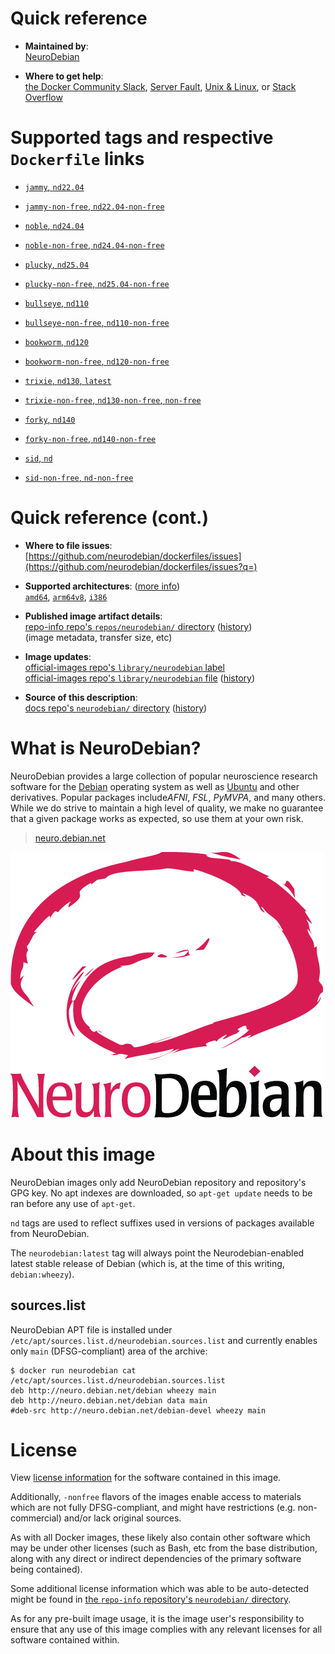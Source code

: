 <!--

********************************************************************************

WARNING:

    DO NOT EDIT "neurodebian/README.md"

    IT IS AUTO-GENERATED

    (from the other files in "neurodebian/" combined with a set of templates)

********************************************************************************

-->

# Quick reference

-	**Maintained by**:  
	[NeuroDebian](https://github.com/neurodebian/dockerfiles)

-	**Where to get help**:  
	[the Docker Community Slack](https://dockr.ly/comm-slack), [Server Fault](https://serverfault.com/help/on-topic), [Unix & Linux](https://unix.stackexchange.com/help/on-topic), or [Stack Overflow](https://stackoverflow.com/help/on-topic)

# Supported tags and respective `Dockerfile` links

-	[`jammy`, `nd22.04`](https://github.com/neurodebian/dockerfiles/blob/763e5953e63f2e0f46d2304dfd6c2f051ca378ca/dockerfiles/jammy/Dockerfile)

-	[`jammy-non-free`, `nd22.04-non-free`](https://github.com/neurodebian/dockerfiles/blob/763e5953e63f2e0f46d2304dfd6c2f051ca378ca/dockerfiles/jammy-non-free/Dockerfile)

-	[`noble`, `nd24.04`](https://github.com/neurodebian/dockerfiles/blob/763e5953e63f2e0f46d2304dfd6c2f051ca378ca/dockerfiles/noble/Dockerfile)

-	[`noble-non-free`, `nd24.04-non-free`](https://github.com/neurodebian/dockerfiles/blob/763e5953e63f2e0f46d2304dfd6c2f051ca378ca/dockerfiles/noble-non-free/Dockerfile)

-	[`plucky`, `nd25.04`](https://github.com/neurodebian/dockerfiles/blob/763e5953e63f2e0f46d2304dfd6c2f051ca378ca/dockerfiles/plucky/Dockerfile)

-	[`plucky-non-free`, `nd25.04-non-free`](https://github.com/neurodebian/dockerfiles/blob/763e5953e63f2e0f46d2304dfd6c2f051ca378ca/dockerfiles/plucky-non-free/Dockerfile)

-	[`bullseye`, `nd110`](https://github.com/neurodebian/dockerfiles/blob/763e5953e63f2e0f46d2304dfd6c2f051ca378ca/dockerfiles/bullseye/Dockerfile)

-	[`bullseye-non-free`, `nd110-non-free`](https://github.com/neurodebian/dockerfiles/blob/763e5953e63f2e0f46d2304dfd6c2f051ca378ca/dockerfiles/bullseye-non-free/Dockerfile)

-	[`bookworm`, `nd120`](https://github.com/neurodebian/dockerfiles/blob/763e5953e63f2e0f46d2304dfd6c2f051ca378ca/dockerfiles/bookworm/Dockerfile)

-	[`bookworm-non-free`, `nd120-non-free`](https://github.com/neurodebian/dockerfiles/blob/763e5953e63f2e0f46d2304dfd6c2f051ca378ca/dockerfiles/bookworm-non-free/Dockerfile)

-	[`trixie`, `nd130`, `latest`](https://github.com/neurodebian/dockerfiles/blob/763e5953e63f2e0f46d2304dfd6c2f051ca378ca/dockerfiles/trixie/Dockerfile)

-	[`trixie-non-free`, `nd130-non-free`, `non-free`](https://github.com/neurodebian/dockerfiles/blob/763e5953e63f2e0f46d2304dfd6c2f051ca378ca/dockerfiles/trixie-non-free/Dockerfile)

-	[`forky`, `nd140`](https://github.com/neurodebian/dockerfiles/blob/763e5953e63f2e0f46d2304dfd6c2f051ca378ca/dockerfiles/forky/Dockerfile)

-	[`forky-non-free`, `nd140-non-free`](https://github.com/neurodebian/dockerfiles/blob/763e5953e63f2e0f46d2304dfd6c2f051ca378ca/dockerfiles/forky-non-free/Dockerfile)

-	[`sid`, `nd`](https://github.com/neurodebian/dockerfiles/blob/763e5953e63f2e0f46d2304dfd6c2f051ca378ca/dockerfiles/sid/Dockerfile)

-	[`sid-non-free`, `nd-non-free`](https://github.com/neurodebian/dockerfiles/blob/763e5953e63f2e0f46d2304dfd6c2f051ca378ca/dockerfiles/sid-non-free/Dockerfile)

# Quick reference (cont.)

-	**Where to file issues**:  
	[https://github.com/neurodebian/dockerfiles/issues](https://github.com/neurodebian/dockerfiles/issues?q=)

-	**Supported architectures**: ([more info](https://github.com/docker-library/official-images#architectures-other-than-amd64))  
	[`amd64`](https://hub.docker.com/r/amd64/neurodebian/), [`arm64v8`](https://hub.docker.com/r/arm64v8/neurodebian/), [`i386`](https://hub.docker.com/r/i386/neurodebian/)

-	**Published image artifact details**:  
	[repo-info repo's `repos/neurodebian/` directory](https://github.com/docker-library/repo-info/blob/master/repos/neurodebian) ([history](https://github.com/docker-library/repo-info/commits/master/repos/neurodebian))  
	(image metadata, transfer size, etc)

-	**Image updates**:  
	[official-images repo's `library/neurodebian` label](https://github.com/docker-library/official-images/issues?q=label%3Alibrary%2Fneurodebian)  
	[official-images repo's `library/neurodebian` file](https://github.com/docker-library/official-images/blob/master/library/neurodebian) ([history](https://github.com/docker-library/official-images/commits/master/library/neurodebian))

-	**Source of this description**:  
	[docs repo's `neurodebian/` directory](https://github.com/docker-library/docs/tree/master/neurodebian) ([history](https://github.com/docker-library/docs/commits/master/neurodebian))

# What is NeuroDebian?

NeuroDebian provides a large collection of popular neuroscience research software for the [Debian](http://www.debian.org) operating system as well as [Ubuntu](http://www.ubuntu.com) and other derivatives. Popular packages include*AFNI*, *FSL*, *PyMVPA*, and many others. While we do strive to maintain a high level of quality, we make no guarantee that a given package works as expected, so use them at your own risk.

> [neuro.debian.net](http://neuro.debian.net/)

![logo](https://raw.githubusercontent.com/docker-library/docs/90ee9ce81aa27322936d7faf585ffc45b7def890/neurodebian/logo.png)

# About this image

NeuroDebian images only add NeuroDebian repository and repository's GPG key. No apt indexes are downloaded, so `apt-get update` needs to be ran before any use of `apt-get`.

`nd` tags are used to reflect suffixes used in versions of packages available from NeuroDebian.

The `neurodebian:latest` tag will always point the Neurodebian-enabled latest stable release of Debian (which is, at the time of this writing, `debian:wheezy`).

## sources.list

NeuroDebian APT file is installed under `/etc/apt/sources.list.d/neurodebian.sources.list` and currently enables only `main` (DFSG-compliant) area of the archive:

```console
$ docker run neurodebian cat /etc/apt/sources.list.d/neurodebian.sources.list
deb http://neuro.debian.net/debian wheezy main
deb http://neuro.debian.net/debian data main
#deb-src http://neuro.debian.net/debian-devel wheezy main
```

# License

View [license information](https://www.debian.org/social_contract#guidelines) for the software contained in this image.

Additionally, `-nonfree` flavors of the images enable access to materials which are not fully DFSG-compliant, and might have restrictions (e.g. non-commercial) and/or lack original sources.

As with all Docker images, these likely also contain other software which may be under other licenses (such as Bash, etc from the base distribution, along with any direct or indirect dependencies of the primary software being contained).

Some additional license information which was able to be auto-detected might be found in [the `repo-info` repository's `neurodebian/` directory](https://github.com/docker-library/repo-info/tree/master/repos/neurodebian).

As for any pre-built image usage, it is the image user's responsibility to ensure that any use of this image complies with any relevant licenses for all software contained within.

